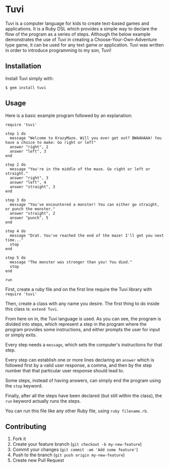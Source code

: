 # Tuvi

Tuvi is a computer language for kids to create text-based games and applications. It is a Ruby DSL which provides a simple way to declare the flow of the program as a series of steps. Although the below example demonstrates the use of Tuvi in creating a Choose-Your-Own-Adventure type game, it can be used for any text game or application. Tuvi was written in order to introduce programming to my son, Tuvi!

## Installation

Install Tuvi simply with:

    $ gem install tuvi

## Usage

Here is a basic example program followed by an explanation:

    require 'tuvi'

    step 1 do
      message "Welcome to KrazyMaze. Will you ever get out? BWAAHAAA! You have a choice to make: Go right or left"
      answer "right", 2
      answer "left", 3
    end

    step 2 do
      message "You're in the middle of the maze. Go right or left or straight."
      answer "right", 3
      answer "left", 4
      answer "straight", 3
    end

    step 3 do
      message "You've encountered a monster! You can either go straight, or punch the monster."
      answer "straight", 2
      answer "punch", 5
    end

    step 4 do
      message "Drat. You've reached the end of the maze! I'll get you next time..."
      stop
    end

    step 5 do
      message "The monster was stronger than you! You died."
      stop
    end

    run


First, create a ruby file and on the first line require the Tuvi library with `require 'tuvi'`

Then, create a class with any name you desire. The first thing to do inside this class is: `extend Tuvi`.

From here on in, the Tuvi language is used. As you can see, the program is divided into steps, which represent a step in the program where the program provides some instructions, and either prompts the user for input or simply exits.

Every step needs a `message`, which sets the computer's instructions for that step.

Every step can establish one or more lines declaring an `answer` which is followed first by a valid user response, a comma, and then by the step number that that particular user response should lead to.

Some steps, instead of having answers, can simply end the program using the `stop` keyword.

Finally, after all the steps have been declared (but still within the class), the `run` keyword actually runs the steps.

You can run this file like any other Ruby file, using `ruby filename.rb`.

## Contributing

1. Fork it
2. Create your feature branch (`git checkout -b my-new-feature`)
3. Commit your changes (`git commit -am 'Add some feature'`)
4. Push to the branch (`git push origin my-new-feature`)
5. Create new Pull Request
